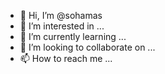 - 👋 Hi, I’m @sohamas
- 👀 I’m interested in ...
- 🌱 I’m currently learning ...
- 💞️ I’m looking to collaborate on ...
- 📫 How to reach me ...

<!---
sohamas/sohamas is a ✨ special ✨ repository because its `README.md` (this file) appears on your GitHub profile.
You can click the Preview link to take a look at your changes.
--->
